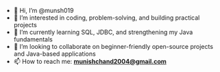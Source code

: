 - 👋 Hi, I’m @munsh019  
- 👀 I’m interested in coding, problem-solving, and building practical projects  
- 🌱 I’m currently learning SQL, JDBC, and strengthening my Java fundamentals  
- 💞️ I’m looking to collaborate on beginner-friendly open-source projects and Java-based applications  
- 📫 How to reach me: **munishchand2004@gmail.com**  

<!---
munsh019/munsh019 is a ✨ special ✨ repository because its `README.md` (this file) appears on your GitHub profile.
You can click the Preview link to take a look at your changes.
--->

